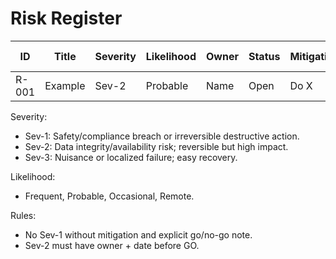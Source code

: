 ﻿# Risk Register

| ID   | Title   | Severity | Likelihood | Owner | Status | Mitigation | Next Review |
|------|---------|----------|------------|-------|--------|------------|-------------|
| R-001| Example | Sev-2    | Probable   | Name  | Open   | Do X       | 2025-10-01  |

Severity:
- Sev-1: Safety/compliance breach or irreversible destructive action.
- Sev-2: Data integrity/availability risk; reversible but high impact.
- Sev-3: Nuisance or localized failure; easy recovery.

Likelihood:
- Frequent, Probable, Occasional, Remote.

Rules:
- No Sev-1 without mitigation and explicit go/no-go note.
- Sev-2 must have owner + date before GO.
